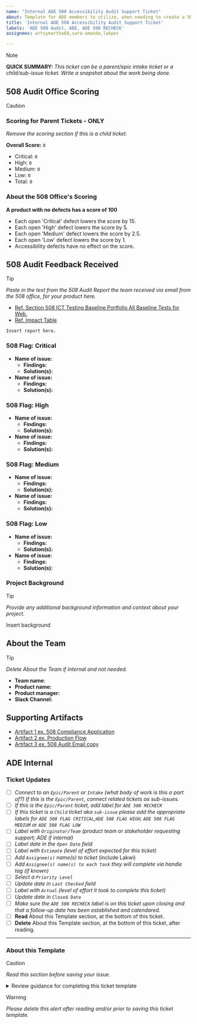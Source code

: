 ```yaml
---
name: "Internal ADE 508 Accessibility Audit Support Ticket"
about: Template for ADE members to utilize, when needing to create a 508 Audit Support Ticket as either a primary parent intake ticket c/o email report received by Martha, or as a child ticket aka sub-issue. 
title: 'Internal ADE 508 Accessibility Audit Support Ticket'
labels: 'ADE 508 Audit, ADE, ADE 508 RECHECK'
assignees: artsymartha68,sara-amanda,lakper

---
```


> [!NOTE]
> **QUICK SUMMARY:** _This ticket can be a parent/epic intake ticket or a child/sub-issue ticket. Write a snapshot about the work being done._

## 508 Audit Office Scoring
> [!CAUTION]
> ### Scoring for Parent Tickets - ONLY
> _Remove the scoring section if this is a child ticket._

**Overall Score:** `0`
- Critical: `0`
- High: `0`
- Medium: `0`
- Low: `0`
- Total: `0`

### About the 508 Office's Scoring

**A product with no defects has a score of 100**

- Each open 'Critical' defect lowers the score by 15.
- Each open 'High' defect lowers the score by 5.
- Each open 'Medium' defect lowers the score by 2.5.
- Each open 'Low' defect lowers the score by 1.
- Accessibility defects have no effect on the score.

## 508 Audit Feedback Received
> [!TIP]
> _Paste in the text from the 508 Audit Report the team received via email from the 508 office, for your product here._
> - [Ref. Section 508 ICT Testing Baseline Portfolio All Baseline Tests for Web.](https://ictbaseline.access-board.gov/allwebbaselines.html)
> - [Ref. Impact Table](https://www.section508.gov/content/mapping-wcag-to-fpc/)

`Insert report here.`

### 508 Flag: Critical 
- **Name of issue:**
    - **Findings:**
    - **Solution(s):**
 - **Name of issue:**
    - **Findings:**
    - **Solution(s):** 

### 508 Flag: High 
- **Name of issue:**
    - **Findings:**
    - **Solution(s):**
 - **Name of issue:**
    - **Findings:**
    - **Solution(s):**
      
### 508 Flag: Medium 
- **Name of issue:**
    - **Findings:**
    - **Solution(s):**
 - **Name of issue:**
    - **Findings:**
    - **Solution(s):**
      
### 508 Flag: Low 
- **Name of issue:**
    - **Findings:**
    - **Solution(s):**
 - **Name of issue:**
    - **Findings:**
    - **Solution(s):** 

### Project Background
> [!TIP]
> _Provide any additional background information and context about your project._

Insert background

## About the Team 
> [!TIP]
> _Delete About the Team if internal and not needed._

- **Team name**: 
- **Product name:** 
- **Product manager:**  
- **Slack Channel:**

## Supporting Artifacts 
- [Artifact 1 ex. 508 Compliance Application](Placeholder1)
- [Artifact 2 ex. Production Flow](Placeholder2)
- [Artifact 3 ex. 508 Audit Email copy](Placeholder3)

## ADE Internal
### Ticket Updates
- [ ] _Connect to an `Epic/Parent` or `Intake` (what body of work is this a part of?) If this is the `Epic/Parent`, connect related tickets as sub-issues._
- [ ] _If this is the `Epic/Parent` ticket, add label for `ADE 508 RECHECK`_
- [ ] _If this ticket is a `Child` ticket aka `sub-issue` please add the appropriate labels for `ADE 508 FLAG CRITICAL`;`ADE 508 FLAG HIGH`; `ADE 508 FLAG MEDIUM` or `ADE 508 FLAG LOW`_
- [ ] _Label with `Originator/Team` (product team or stakeholder requesting support; ADE if internal)_
- [ ] _Label date in the `Open Date` field_
- [ ] _Label with `Estimate` (level of effort expected for this ticket)_
- [ ] _Add `Assignee(s)` name(s) to ticket_ (include Lakwi)
- [ ] _Add `Assignee(s) name(s) to each task` they will complete via handle tag (if known)_
- [ ] _Select a `Priority Level`_
- [ ] _Update date in `Last Checked` field_
- [ ] _Label with `Actual` (level of effort it took to complete this ticket)_
- [ ] _Update date in_ `Closed Date`
- [ ] _Make sure the `ADE 508 RECHECK` label is on this ticket upon closing and that a follow-up date has been established and calendared._
- [ ] **Read** About this Template section, at the bottom of this ticket.
- [ ] **Delete** About this Template section, at the bottom of this ticket, after reading. 

<HR> 

### About this Template
> [!CAUTION]
> _Read this section before saving your issue._
<details><summary>Review guidance for completing this ticket template</summary>

- **Template Purpose:**
     - To quickly spin up Epics/Parent tickets that can connect to ADE child tickets relating to 508 Audits.
     - To quickly spin up child work tickets that can connect to parent 508 audit tickets from ADE.
     - To quickly generate work tickets for the ADE team to track their internal work. 
 - **New Ticket:** 
     - [**Create a new ADE 508 Audit Support Ticket**](https://github.com/department-of-veterans-affairs/va.gov-team/issues/new?template=ADE-Internal-508-Audit-Support-Ticket.md)
         - Deliniate if it is a parent ticket (Epic)
             - [ADE Intake]: `TEAM NAME`: `PRODUCT AUDITED`: 508 Audit Report Findings Support
         - or, if it is a child ticket (sub-issue)
             - [ADE Support]: `TEAM NAME`: `PRODUCT AUDITED`: 508 Audit Report Findings - `Name of Specific Finding` Issue
  - **Ticket Labels**: 
      - `ADE`; `ADE 508 Audit`; and `ADE 508 RECHECK` - **at minimum**. 
      - **Parent aka Epic/Intake Tickets:**
          - Only use `ADE Intake` label if this is a parent ticket/Epic for the 508 audit
      - **Child Tickets aka Sub-Issues**:
          - If this ticket is a `Child` ticket aka `sub-issue` ... add the appropriate labels for `ADE 508 FLAG CRITICAL` or `ADE 508 FLAG HIGH` or `ADE 508 FLAG MEDIUM` or `ADE 508 FLAG LOW`
</details>

> [!WARNING]
_Please delete this alert after reading and/or prior to saving this ticket template._

